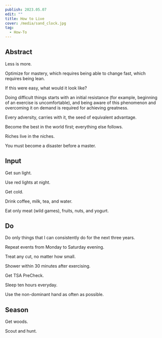 ```yaml
---
publish: 2023.05.07
edit: ""
title: How to Live
cover: /media/sand_clock.jpg
tag:
  - How-To
---
```


## Abstract

Less is more.

Optimize for mastery, which requires being able to change fast, which requires being lean.

If this were easy, what would it look like?

Doing difficult things starts with an initial resistance (for example, beginning of an exercise is uncomfortable), and being aware of this phenomenon and overcoming it on demand is required for achieving greatness.

Every adversity, carries with it, the seed of equivalent advantage.

Become the best in the world first; everything else follows.

Riches live in the niches.

You must become a disaster before a master.

## Input

Get sun light.

Use red lights at night.

Get cold.

Drink coffee, milk, tea, and water.

Eat only meat (wild games), fruits, nuts, and yogurt.

## Do

Do only things that I can consistently do for the next three years.

Repeat events from Monday to Saturday evening.

Treat any cut, no matter how small.

Shower within 30 minutes after exercising.

Get TSA PreCheck.

Sleep ten hours everyday.

Use the non-dominant hand as often as possible.

## Season

Get woods.

Scout and hunt.
